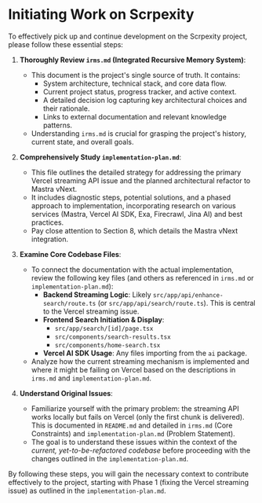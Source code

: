 # Initiating Work on Scrpexity

To effectively pick up and continue development on the Scrpexity project, please follow these essential steps:

1.  **Thoroughly Review `irms.md` (Integrated Recursive Memory System)**:
    *   This document is the project's single source of truth. It contains:
        *   System architecture, technical stack, and core data flow.
        *   Current project status, progress tracker, and active context.
        *   A detailed decision log capturing key architectural choices and their rationale.
        *   Links to external documentation and relevant knowledge patterns.
    *   Understanding `irms.md` is crucial for grasping the project's history, current state, and overall goals.

2.  **Comprehensively Study `implementation-plan.md`**:
    *   This file outlines the detailed strategy for addressing the primary Vercel streaming API issue and the planned architectural refactor to Mastra vNext.
    *   It includes diagnostic steps, potential solutions, and a phased approach to implementation, incorporating research on various services (Mastra, Vercel AI SDK, Exa, Firecrawl, Jina AI) and best practices.
    *   Pay close attention to Section 8, which details the Mastra vNext integration.

3.  **Examine Core Codebase Files**:
    *   To connect the documentation with the actual implementation, review the following key files (and others as referenced in `irms.md` or `implementation-plan.md`):
        *   **Backend Streaming Logic**: Likely `src/app/api/enhance-search/route.ts` (or `src/app/api/search/route.ts`). This is central to the Vercel streaming issue.
        *   **Frontend Search Initiation & Display**:
            *   `src/app/search/[id]/page.tsx`
            *   `src/components/search-results.tsx`
            *   `src/components/home-search.tsx`
        *   **Vercel AI SDK Usage**: Any files importing from the `ai` package.
    *   Analyze how the current streaming mechanism is implemented and where it might be failing on Vercel based on the descriptions in `irms.md` and `implementation-plan.md`.

4.  **Understand Original Issues**:
    *   Familiarize yourself with the primary problem: the streaming API works locally but fails on Vercel (only the first chunk is delivered). This is documented in `README.md` and detailed in `irms.md` (Core Constraints) and `implementation-plan.md` (Problem Statement).
    *   The goal is to understand these issues within the context of the *current, yet-to-be-refactored codebase* before proceeding with the changes outlined in the `implementation-plan.md`.

By following these steps, you will gain the necessary context to contribute effectively to the project, starting with Phase 1 (fixing the Vercel streaming issue) as outlined in the `implementation-plan.md`.
